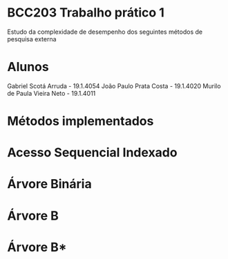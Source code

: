 # BCC203 Trabalho prático 1 

Estudo da complexidade de desempenho dos seguintes métodos de pesquisa externa

# Alunos 

Gabriel Scotá Arruda - 19.1.4054
João Paulo Prata Costa - 19.1.4020
Murilo de Paula Vieira Neto - 19.1.4011

# Métodos implementados

# Acesso Sequencial Indexado

# Árvore Binária

# Árvore B

# Árvore B*
